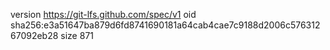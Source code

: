 version https://git-lfs.github.com/spec/v1
oid sha256:e3a51647ba879d6fd8741690181a64cab4cae7c9188d2006c57631267092eb28
size 871
